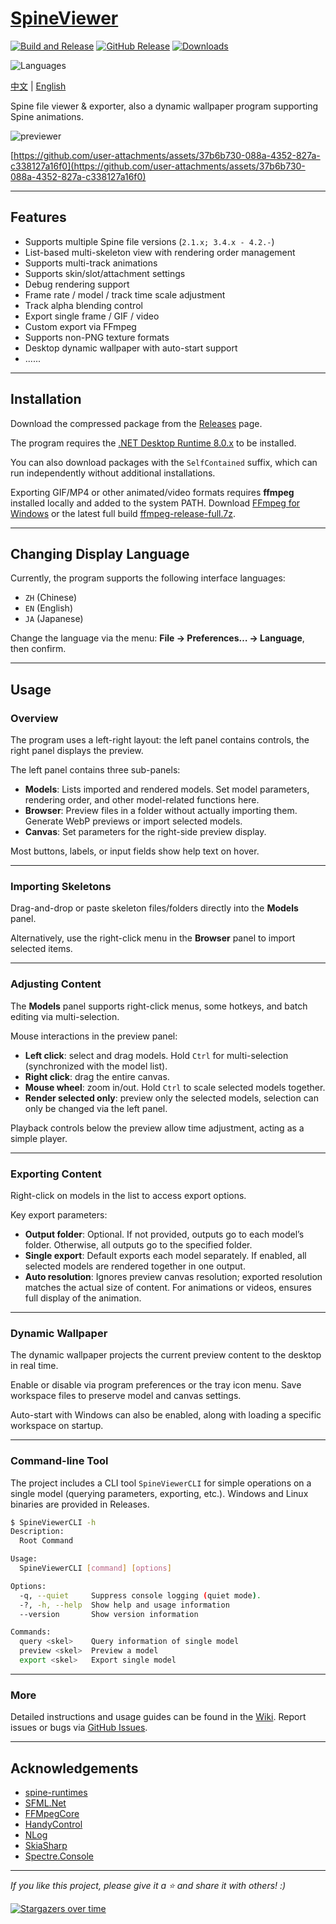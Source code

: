 # [SpineViewer](https://github.com/ww-rm/SpineViewer)

[![Build and Release](https://github.com/ww-rm/SpineViewer/actions/workflows/dotnet-desktop.yml/badge.svg)](https://github.com/ww-rm/SpineViewer/actions/workflows/dotnet-desktop.yml)
[![GitHub Release](https://img.shields.io/github/v/release/ww-rm/SpineViewer?logo=github\&logoColor=959da5\&label=Release\&labelColor=3f4850)](https://github.com/ww-rm/SpineViewer/releases)
[![Downloads](https://img.shields.io/github/downloads/ww-rm/SpineViewer/total?logo=github\&logoColor=959da5\&label=Downloads\&labelColor=3f4850)](https://github.com/ww-rm/SpineViewer/releases)

![Languages](https://img.shields.io/badge/Languages-中文%20%7C%20English%20%7C%20日本語-blue)

[中文](README.md) | [English](README.en.md)

Spine file viewer & exporter, also a dynamic wallpaper program supporting Spine animations.

![previewer](https://github.com/user-attachments/assets/697ae86f-ddf0-445d-951c-cf04f5206e40)

[https://github.com/user-attachments/assets/37b6b730-088a-4352-827a-c338127a16f0](https://github.com/user-attachments/assets/37b6b730-088a-4352-827a-c338127a16f0)

---

## Features

- Supports multiple Spine file versions (`2.1.x; 3.4.x - 4.2.-`)
- List-based multi-skeleton view with rendering order management
- Supports multi-track animations
- Supports skin/slot/attachment settings
- Debug rendering support
- Frame rate / model / track time scale adjustment
- Track alpha blending control
- Export single frame / GIF / video
- Custom export via FFmpeg
- Supports non-PNG texture formats
- Desktop dynamic wallpaper with auto-start support
- ......

---

## Installation

Download the compressed package from the [Releases](https://github.com/ww-rm/SpineViewer/releases) page.

The program requires the [.NET Desktop Runtime 8.0.x](https://dotnet.microsoft.com/download/dotnet/8.0) to be installed.

You can also download packages with the `SelfContained` suffix, which can run independently without additional installations.

Exporting GIF/MP4 or other animated/video formats requires **ffmpeg** installed locally and added to the system PATH. Download [FFmpeg for Windows](https://ffmpeg.org/download.html#build-windows) or the latest full build [ffmpeg-release-full.7z](https://www.gyan.dev/ffmpeg/builds/ffmpeg-release-full.7z).

---

## Changing Display Language

Currently, the program supports the following interface languages:

* `ZH` (Chinese)
* `EN` (English)
* `JA` (Japanese)

Change the language via the menu: **File → Preferences… → Language**, then confirm.

---

## Usage

### Overview

The program uses a left-right layout: the left panel contains controls, the right panel displays the preview.

The left panel contains three sub-panels:

* **Models**: Lists imported and rendered models. Set model parameters, rendering order, and other model-related functions here.
* **Browser**: Preview files in a folder without actually importing them. Generate WebP previews or import selected models.
* **Canvas**: Set parameters for the right-side preview display.

Most buttons, labels, or input fields show help text on hover.

---

### Importing Skeletons

Drag-and-drop or paste skeleton files/folders directly into the **Models** panel.

Alternatively, use the right-click menu in the **Browser** panel to import selected items.

---

### Adjusting Content

The **Models** panel supports right-click menus, some hotkeys, and batch editing via multi-selection.

Mouse interactions in the preview panel:

* **Left click**: select and drag models. Hold `Ctrl` for multi-selection (synchronized with the model list).
* **Right click**: drag the entire canvas.
* **Mouse wheel**: zoom in/out. Hold `Ctrl` to scale selected models together.
* **Render selected only**: preview only the selected models, selection can only be changed via the left panel.

Playback controls below the preview allow time adjustment, acting as a simple player.

---

### Exporting Content

Right-click on models in the list to access export options.

Key export parameters:

* **Output folder**: Optional. If not provided, outputs go to each model’s folder. Otherwise, all outputs go to the specified folder.
* **Single export**: Default exports each model separately. If enabled, all selected models are rendered together in one output.
* **Auto resolution**: Ignores preview canvas resolution; exported resolution matches the actual size of content. For animations or videos, ensures full display of the animation.

---

### Dynamic Wallpaper

The dynamic wallpaper projects the current preview content to the desktop in real time.

Enable or disable via program preferences or the tray icon menu. Save workspace files to preserve model and canvas settings.

Auto-start with Windows can also be enabled, along with loading a specific workspace on startup.

---

### Command-line Tool

The project includes a CLI tool `SpineViewerCLI` for simple operations on a single model (querying parameters, exporting, etc.). Windows and Linux binaries are provided in Releases.

```bash
$ SpineViewerCLI -h
Description:
  Root Command

Usage:
  SpineViewerCLI [command] [options]

Options:
  -q, --quiet     Suppress console logging (quiet mode).
  -?, -h, --help  Show help and usage information
  --version       Show version information

Commands:
  query <skel>    Query information of single model
  preview <skel>  Preview a model
  export <skel>   Export single model
```

---

### More

Detailed instructions and usage guides can be found in the [Wiki](https://github.com/ww-rm/SpineViewer/wiki).
Report issues or bugs via [GitHub Issues](https://github.com/ww-rm/SpineViewer/issues).

---

## Acknowledgements

* [spine-runtimes](https://github.com/EsotericSoftware/spine-runtimes)
* [SFML.Net](https://github.com/SFML/SFML.Net)
* [FFMpegCore](https://github.com/rosenbjerg/FFMpegCore)
* [HandyControl](https://github.com/HandyOrg/HandyControl)
* [NLog](https://github.com/NLog/NLog)
* [SkiaSharp](https://github.com/mono/SkiaSharp)
* [Spectre.Console](https://github.com/spectreconsole/spectre.console)

---

*If you like this project, please give it a :star: and share it with others! :\)*

[![Stargazers over time](https://starchart.cc/ww-rm/SpineViewer.svg?variant=adaptive)](https://starchart.cc/ww-rm/SpineViewer)
